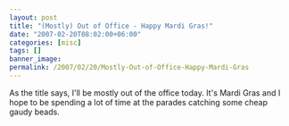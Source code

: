 ```yaml
---
layout: post
title: "(Mostly) Out of Office - Happy Mardi Gras!"
date: "2007-02-20T08:02:00+06:00"
categories: [misc]
tags: []
banner_image: 
permalink: /2007/02/20/Mostly-Out-of-Office-Happy-Mardi-Gras
---
```


As the title says, I'll be mostly out of the office today. It's Mardi Gras and I hope to be spending a lot of time at the parades catching some cheap gaudy beads.